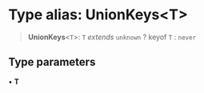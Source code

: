 # Type alias: UnionKeys\<T\>

> **UnionKeys**\<`T`\>: `T` *extends* `unknown` ? keyof `T` : `never`

## Type parameters

• **T**
